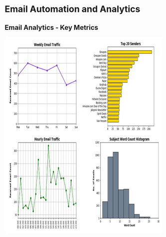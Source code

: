 # Email Automation and Analytics

## Email Analytics - Key Metrics

<img src="Email_Analytics_Metrics.JPG" width="888" height="632" />

